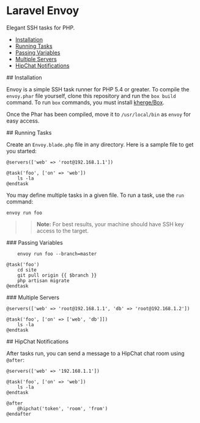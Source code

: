 # Laravel Envoy

Elegant SSH tasks for PHP.

- [Installation](#installation)
- [Running Tasks](#running-tasks)
- [Passing Variables](#passing-variables)
- [Multiple Servers](#multiple-servers)
- [HipChat Notifications](#hipchat-notifications)

<a name="installation">
## Installation

Envoy is a simple SSH task runner for PHP 5.4 or greater. To compile the `envoy.phar` file yourself, clone this repository and run the `box build` command. To run `box` commands, you must install [kherge/Box](https://github.com/kherge/Box).

Once the Phar has been compiled, move it to `/usr/local/bin` as `envoy` for easy access.

<a name="running-tasks">
## Running Tasks

Create an `Envoy.blade.php` file in any directory. Here is a sample file to get you started:

```
@servers(['web' => 'root@192.168.1.1'])

@task('foo', ['on' => 'web'])
	ls -la
@endtask
```

You may define multiple tasks in a given file. To run a task, use the `run` command:

	envoy run foo

>> **Note:** For best results, your machine should have SSH key access to the target.

<a name="passing-variables">
### Passing Variables

```
	envoy run foo --branch=master
```

```
@task('foo')
	cd site
	git pull origin {{ $branch }}
	php artisan migrate
@endtask
```

<a name="multiple-servers">
### Multiple Servers

```
@servers(['web' => 'root@192.168.1.1', 'db' => 'root@192.168.1.2'])

@task('foo', ['on' => ['web', 'db']])
	ls -la
@endtask
```

<a name="hipchat-notifications">
## HipChat Notifications

After tasks run, you can send a message to a HipChat chat room using `@after`:

```
@servers(['web' => '192.168.1.1'])

@task('foo', ['on' => 'web'])
	ls -la
@endtask

@after
	@hipchat('token', 'room', 'from')
@endafter
```